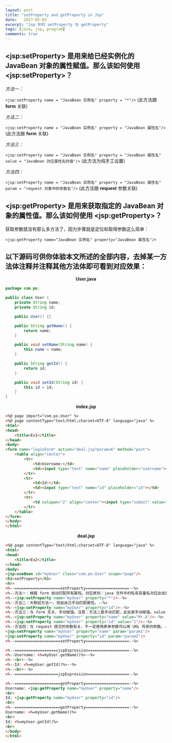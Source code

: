 ```yaml
---
layout: post
title: "setProperty and getProperty in Jsp"
date:   2017-05-03
excerpt: "Jsp 中的 setProperty 与 getProperty"
tags: [java, jsp, program]
comments: true
---
```


## \<jsp:setProperty> 是用来给已经实例化的 JavaBean 对象的属性赋值。那么该如何使用 \<jsp:setProperty>？

*方法一：*

`<jsp:setProperty name = "JavaBean 实例名" property = "*"/>` (此方法跟 **form** 关联)

*方法二：*

`<jsp:setProperty name = "JavaBean 实例名" property = "JavaBean 属性名"/>` (此方法跟 **form** 关联)

*方法三：*

`<jsp:setProperty name = "JavaBean 实例名" property = "JavaBean 属性名" value = "JavaBean 对应属性名的值"/>` (此方法为纯手工设置)

*方法四：*

`<jsp:setProperty name = "JavaBean 实例名" property = "JavaBean 属性名" param = "request 对象中的参数名"/>` (此方法跟 **request** 参数关联)

## \<jsp:getProperty> 是用来获取指定的 JavaBean 对象的属性值。那么该如何使用 \<jsp:getProperty>？

获取参数就没有那么多方法了，因为步骤就是定位和取得参数这么简单：

`<jsp:getProperty name="JavaBean 实例名" property="JavaBean 属性名"/>`

## 以下源码可供你体验本文所述的全部内容，去掉某一方法体注释并注释其他方法体即可看到对应效果：

<center><strong>User.java</strong></center>

```java
package com.po;

public class User {
    private String name;
    private String id;

    public User() {}

    public String getName() {
        return name;
    }

    public void setName(String name) {
        this.name = name;
    }

    public String getId() {
        return id;
    }

    public void setId(String id) {
        this.id = id;
    }
}
```

<center><strong>index.jsp</strong></center>

```html
<%@ page import="com.po.User" %>
<%@ page contentType="text/html;charset=UTF-8" language="java" %>
<html>
<head>
    <title>Ex1</title>
</head>
<body>
<form name="loginForm" action="deal.jsp?param=6" method="post">
    <table align="center">
        <tr>
            <td>Username:</td>
            <td><input type="text" name="name" placeholder="username"></td>
        </tr>
        <tr>
            <td>Id:</td>
            <td><input type="text" name="id" placeholder="id"></td>
        </tr>
        <tr>
            <td colspan="2" align="center"><input type="submit" value="Login"/></td>
        </tr>
    </table>
</form>
</body>
</html>
```

<center><strong>deal.jsp</strong></center>

```html
<%@ page contentType="text/html;charset=UTF-8" language="java" %>
<html>
<head>
    <title>Ex2</title>
</head>
<body>
<jsp:useBean id="myUser" class="com.po.User" scope="page"/>
<h1>setProperty</h1>
<hr>
<%--====================setProperty===================--%>
<%--方法一：根据 form 自动匹配所有属性。对应原则：java 文件中的私有变量名对应此处的 property，* 代表全部匹配。--%>
<%--<jsp:setProperty name="myUser" property="*"/>--%>
<%--方法二：大致如方法一，但由自己手动匹配属性。--%>
<%--<jsp:setProperty name="myUser" property="id"/>--%>
<%--方法三：与 form 无关，手动赋值。注意：方法二是手动匹配，此处是手动赋值。value 参数处可以用 request 赋值，但是那样就是自己找不自在了，不如选用前两种方法。--%>
<%--<jsp:setProperty name="myUser" property="name" value="Mr.A"/>--%>
<%--<jsp:setProperty name="myUser" property="id" value="1"/>--%>
<%--方法四：与 request 提交的参数有关，不一定使用表单参数可以用 URL 传来的参数。--%>
<jsp:setProperty name="myUser" property="name" param="param1"/>
<jsp:setProperty name="myUser" property="id" param="param2"/>
<%--====================setProperty===================--%>

<%--===================jspExpression==================--%>
<%--Username: <%=myUser.getName()%>--%>
<%--<br>--%>
<%--Id: <%=myUser.getId()%>--%>
<%--<br>--%>
<%--===================jspExpression==================--%>

<%--====================getProperty===================--%>
Username: <jsp:getProperty name="myUser" property="name"/>
<br>
Id: <jsp:getProperty name="myUser" property="id"/>
<br>
<%--====================getProperty===================--%>
Username: <%=myUser.getName()%>
<br>
Id: <%=myUser.getId()%>
<br>
</body>
</html>
```

